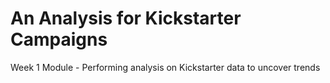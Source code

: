# An Analysis for Kickstarter Campaigns
Week 1 Module - Performing analysis on Kickstarter data to uncover trends 
